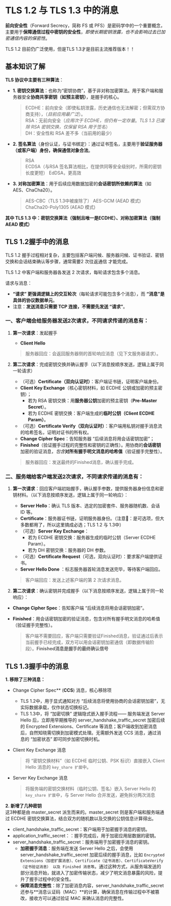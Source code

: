 # TLS 1.2 与 TLS 1.3 中的消息

**前向安全性**（Forward Secrecy，简称 FS 或 PFS）是密码学中的一个重要概念，主要用于**保障通信过程中密钥的安全性**，*即使长期密钥泄露，也不会影响过去已加密通信内容的保密性*。

TLS 1.2 目前仍广泛使用，但是TLS 1.3才是目前主流推荐版本！！

## 基本知识了解
**TLS 协议中主要有三种算法**：
* **1. 密钥交换算法**：也称为“密钥协商”，基于非对称加密算法。用于客户端和服务器安全**协商共享密钥（如预主密钥）**，是握手的核心。
    > ECDHE：前向安全（即使私钥泄露，历史通信也无法解密；但需双方协商支持），（*目前应用最广泛*）。   
    > RSA：无前向安全（*应用次于 ECDHE，但仍有一定存量*。*TLS 1.3 已废除 RSA 密钥交换，仅保留 RSA 用于签名*）   
    > DH：安全性和 RSA 差不多（当前用的最少）
    
* **2. 签名算法**（身份认证，与证书绑定）：通过证书签名，主要用于**验证服务器（或客户端）身份，确保通信对象合法**。
    > RSA  
    > ECDSA（与RSA 签名算法相比，在提供同等安全级别时，所需的密钥长度更短）
    > EdDSA，更高效

* **3. 对称加密算法**：用于后续应用数据加密的**会话密钥所依赖的算法**（如 AES、ChaCha20）。
    > AES-CBC（TLS 1.3中被废除了）
    > AES-GCM (AEAD 模式)
    > ChaCha20-Poly1305  (AEAD 模式)  

**其中 TLS 1.3 中：密钥交换算法（强制且唯一是ECDHE）、对称加密算法（强制 AEAD 模式）**


## TLS 1.2握手中的消息
TLS 1.2 握手过程相对复杂，主要包括客户端问候、服务器问候、证书验证、密钥交换和会话结束确认等步骤，通常需要2 次往返通信 才能完成。

TLS 1.2 中客户端和服务器各发送 2 次请求，每轮请求包含多个消息。

请求与消息：
* **“请求” 更强调逻辑上的交互轮次**（每轮请求可能包含多个消息），而 **“消息”是具体的协议数据单元**。
* 注意：**发送消息只需要 TCP 连接，不需要先发送 “请求”**。

### 一、客户端会给服务器发送2次请求，不同请求传递的消息有：   
1. **第一次请求**：发起握手
    * **Client Hello**

    > 服务器回应：会返回服务器侧的首轮响应消息（见下文服务器请求）。

2. **第二次请求**：完成密钥交换并确认握手（以下消息按顺序发送，逻辑上属于同一轮请求）
    * （可选）**Certificate（双向认证时）**：客户端证书链，证明客户端身份。
    * **Client Key Exchange**（核心密钥材料，如 ECDHE 公钥或加密的预主密钥）；
        * 若为 RSA 密钥交换：用**服务器公钥**加密的预主密钥（**Pre-Master Secret**）。
        * 若为 ECDHE 密钥交换：客户端生成的**临时公钥（Client ECDHE Param）**。
    * （可选）**Certificate Verify（双向认证时）**：客户端用私钥对握手消息流的哈希签名，证明对证书的所有权。
    * **Change Cipher Spec**：告知服务器 “后续消息将用会话密钥加密”；
    * **Finished**（验证握手过程的完整性和密钥的正确性）。用协商的**会话密钥**加密的验证消息，*包含***对所有握手明文消息的哈希值**（验证握手完整性）。
    > 服务器回应：发送最终的Finished消息，确认握手完成。

### 二、服务端给客户端发送2次请求，不同请求传递的消息有：   
1. **第一次请求**：回应客户端初始握手，确认握手参数，提供服务器身份信息和密钥材料。（以下消息按顺序发送，逻辑上属于同一轮响应）：   
    * **Server Hello**：确认 TLS 版本、选定的加密套件、服务器随机数、会话 ID 等。
    * **Certificate**：服务器证书链，证明服务器身份。（注意📢：是可选项，但大多数都用了，所以这里搞成必选；TLS 1.2 与 1.3中）
    * （可选）**Server Key Exchange**：
        * 若为 ECDHE 密钥交换：服务器生成的临时公钥（Server ECDHE Param）。
        * 若为 DH 密钥交换：服务器的 DH 参数。
    * （可选）**Certificate Request**（可选，双向认证时）：要求客户端提供证书。
    * **Server Hello Done** ：标志服务器首轮消息发送完毕，等待客户端回应。

    > 客户端回应：发送上述客户端的第 2 次请求消息。

2. **第二次请求**：确认密钥并完成握手（以下消息按顺序发送，逻辑上属于同一轮响应）：   
* **Change Cipher Spec**：告知客户端 “后续消息将用会话密钥加密”。
* **Finished**：用会话密钥加密的验证消息，包含对所有握手明文消息的哈希值（验证握手完整性）。

    > 客户端不需要回应，客户端只需要验证Finished消息，验证通过后表示当前握手已经完成，双方可以用会话密钥加密通信（即数据传输阶段）。**Finished消息是握手的最终确认信号**


## TLS 1.3握手中的消息
**1. 移除了三种消息：**
* Change Cipher Spec** (**CCS**) 消息，核心移除项  
    * TLS 1.2中，用于显式通知对方 “后续消息将使用协商的会话密钥加密”，无实际数据承载，仅作状态切换标记。
    * TLS 1.3中，将 “加密切换” 逻辑隐式嵌入握手流程—— 服务端发送 Server Hello 后，立即用早期推导的 server_handshake_traffic_secret 加密后续的 Encrypted Extensions、Certificate 等消息；客户端收到加密消息后，自然知晓需切换到加密模式处理。无需额外发送 CCS 消息，通过消息的 “加密状态” 即可同步加密切换时机。

* Client Key Exchange 消息    
    > 将 “密钥交换材料”（如 ECDHE 临时公钥、PSK 标识）直接嵌入 Client Hello 消息的 ```key_share 扩展```中。
* Server Key Exchange 消息   
    > 将服务端的密钥交换材料（临时公钥、签名）嵌入 Server Hello 的 ```key_share 扩展```中，与 Server Hello 合并发送，避免拆分两次消息

**2. 新增了几种密钥**   
这3种都是由 master_secret 派生而来的。master_secret 则是客户端和服务端通过 ECDHE 密钥交换算法，结合双方的随机数以及交换的公钥信息计算得出。
* client_handshake_traffic_secret：客户端用于加密握手消息的密钥。
* application_traffic_secret：：握手完成后，用于加密应用层数据的密钥。
* server_handshake_traffic_secret：服务端用于加密握手消息的密钥。
    * **加密握手消息**：服务端在发送 Server Hello 之后，会使用 server_handshake_traffic_secret 加密后续的握手消息，比如 ```Encrypted Extensions（加密扩展消息）、Certificate（证书消息）、CertificateVerify（证书验证消息） 以及 Finished 消息等```。通过这种方式，从服务端发送的部分消息开始，就进入了加密传输状态，减少了明文消息暴露的风险，提升了握手过程中的安全性。
    * **保障消息完整性**：除了加密消息内容，server_handshake_traffic_secret 还参与**消息认证码（MAC）**的计算，确保消息在传输过程中不被篡改，接收方可以通过验证 MAC 来确认消息的完整性。


